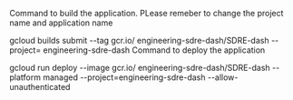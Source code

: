 Command to build the application. PLease remeber to change the project name and application name

gcloud builds submit --tag gcr.io/ engineering-sdre-dash/SDRE-dash --project= engineering-sdre-dash
Command to deploy the application

gcloud run deploy --image gcr.io/ engineering-sdre-dash/SDRE-dash --platform managed  --project=engineering-sdre-dash --allow-unauthenticated
